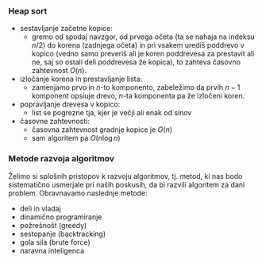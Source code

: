 ### Heap sort
- sestavljanje začetne kopice:
	- gremo od spodaj navzgor, od prvega očeta (ta se nahaja na indeksu $n / 2$) do korena (zadnjega očeta) in pri vsakem urediš poddrevo v kopico (vedno samo preveriš ali je koren poddrevesa za prestavit ali ne, saj so ostali deli poddrevesa že kopica), to zahteva časovno zahtevnost $O(n)$.
- izločanje korena in prestavljanje lista:
	- zamenjamo prvo in $n$-to komponento, zabeležimo da prvih $n-1$ komponent opsiuje drevo, $n$-ta komponenta pa že izločeni koren.
- popravljanje drevesa v kopico:
	- list se pogrezne tja, kjer je večji ali enak od sinov
- časovne zahtevnosti:
	- časovna zahtevnost gradnje kopice je $O(n)$
	- sam algoritem pa $O(n \log n)$ 

### Metode razvoja algoritmov
Želimo si splošnih pristopov k razvoju algoritmov, tj. metod, ki nas bodo sistematično usmerjale pri naših poskusih, da bi razvili algoritem za dani problem. 
Obravnavamo naslednje metode:
- deli in vladaj
- dinamično programiranje
- požrešnošt (greedy)
- sestopanje (backtracking)
- gola sila (brute force)
- naravna inteligenca